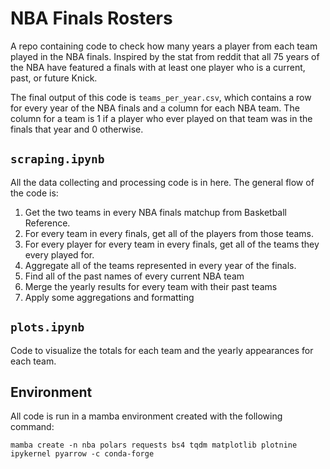 # NBA Finals Rosters

A repo containing code to check how many years a player from each team played in the NBA finals. Inspired by the stat from reddit that all 75 years of the NBA have featured a finals with at least one player who is a current, past, or future Knick.

The final output of this code is `teams_per_year.csv`, which contains a row for every year of the NBA finals and a column for each NBA team. The column for a team is 1 if a player who ever played on that team was in the finals that year and 0 otherwise.

## `scraping.ipynb`

All the data collecting and processing code is in here. The general flow of the code is:

1. Get the two teams in every NBA finals matchup from Basketball Reference.
2. For every team in every finals, get all of the players from those teams.
3. For every player for every team in every finals, get all of the teams they every played for.
4. Aggregate all of the teams represented in every year of the finals.
5. Find all of the past names of every current NBA team
6. Merge the yearly results for every team with their past teams
7. Apply some aggregations and formatting

## `plots.ipynb`

Code to visualize the totals for each team and the yearly appearances for each team.

## Environment

All code is run in a mamba environment created with the following command:

```
mamba create -n nba polars requests bs4 tqdm matplotlib plotnine ipykernel pyarrow -c conda-forge
```